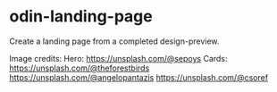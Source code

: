 # odin-landing-page
Create a landing page from a completed design-preview.


Image credits:
Hero: https://unsplash.com/@sepoys
Cards: https://unsplash.com/@theforestbirds
        https://unsplash.com/@angelopantazis
        https://unsplash.com/@csoref